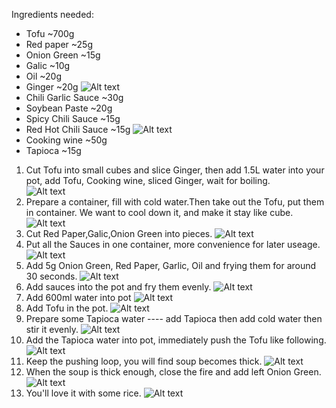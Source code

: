 Ingredients needed:

- Tofu ~700g
- Red paper ~25g
- Onion Green ~15g
- Galic ~10g
- Oil ~20g
- Ginger ~20g
  ![Alt text](Ingredients.jpg?raw=true)
- Chili Garlic Sauce ~30g
- Soybean Paste ~20g
- Spicy Chili Sauce ~15g
- Red Hot Chili Sauce ~15g
  ![Alt text](sauces.jpg?raw=true)
- Cooking wine ~50g
- Tapioca ~15g

1. Cut Tofu into small cubes and slice Ginger, then add 1.5L water into your pot, add Tofu, Cooking wine, sliced Ginger, wait for boiling.  
   ![Alt text](1.jpg?raw=true)
2. Prepare a container, fill with cold water.Then take out the Tofu, put them in container. We want to cool down it, and make it stay like cube.
   ![Alt text](2.jpg?raw=true)
3. Cut Red Paper,Galic,Onion Green into pieces.
   ![Alt text](3.jpg?raw=true)
4. Put all the Sauces in one container, more convenience for later useage.
   ![Alt text](4.jpg?raw=true)
5. Add 5g Onion Green, Red Paper, Garlic, Oil and frying them for around 30 seconds.
   ![Alt text](5.jpg?raw=true)
6. Add sauces into the pot and fry them evenly.
   ![Alt text](6.jpg?raw=true)
7. Add 600ml water into pot
   ![Alt text](7.jpg?raw=true)
8. Add Tofu in the pot.
   ![Alt text](8.jpg?raw=true)
9. Prepare some Tapioca water ---- add Tapioca then add cold water then stir it evenly.
   ![Alt text](9.jpg?raw=true)
10. Add the Tapioca water into pot, immediately push the Tofu like following.
    ![Alt text](10.jpg?raw=true)
11. Keep the pushing loop, you will find soup becomes thick.
    ![Alt text](11.jpg?raw=true)
12. When the soup is thick enough, close the fire and add left Onion Green.
    ![Alt text](12.jpg?raw=true)
13. You'll love it with some rice.
    ![Alt text](13.jpg?raw=true)
